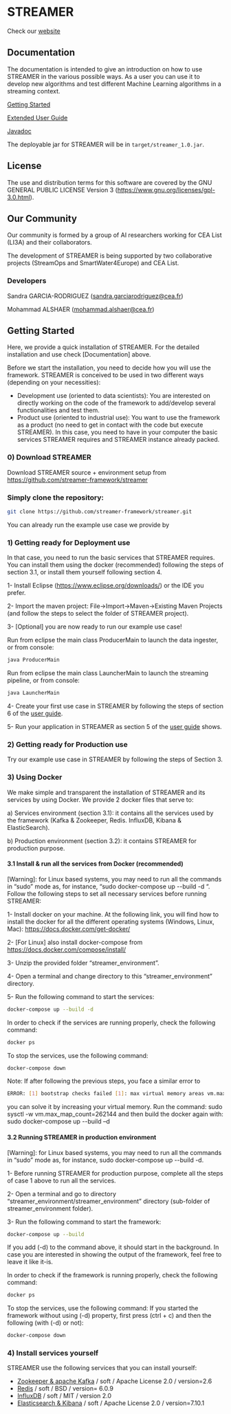 
STREAMER
=================

Check our [website](https://streamer-framework.github.io)

## Documentation

The documentation is intended to give an introduction on how to use STREAMER in the various possible ways. 
As a user you can use it to develop new algorithms and test different Machine Learning algorithms in a streaming context.

[Getting Started](https://github.com/streamer-framework/streamer/streamer/GettingStartedGuideSTREAMER.pdf)

[Extended User Guide](https://github.com/streamer-framework/streamer/streamer/UserGuideSTREAMER.pdf)

[Javadoc](https://github.com/streamer-framework/streamer/streamer/docs/javadoc)

The deployable jar for STREAMER will be in `target/streamer_1.0.jar`.

## License

The use and distribution terms for this software are covered by the
GNU GENERAL PUBLIC LICENSE Version 3 (https://www.gnu.org/licenses/gpl-3.0.html).

## Our Community

Our community is formed by a group of AI researchers working for CEA List (LI3A) and their collaborators.

The development of STREAMER is being supported by two collaborative projects (StreamOps and SmartWater4Europe) and CEA List.

### Developers

Sandra GARCIA-RODRIGUEZ (sandra.garciarodriguez@cea.fr)

Mohammad ALSHAER (mohammad.alshaer@cea.fr)

## Getting Started

Here, we provide a quick installation of STREAMER. For the detailed installation and use check [Documentation] above.


Before we start the installation, you need to decide how you will use the framework. STREAMER is conceived to be used in two different ways (depending on your necessities):

 - Development use (oriented to data scientists): You are interested on directly working on the code of the framework to add/develop several functionalities and test them.
 - Product use (oriented to industrial use): You want to use the framework as a product (no need to get in contact with the code but execute STREAMER). In this case, you need to have in your computer the basic services STREAMER requires and STREAMER instance already packed.

### 0) Download STREAMER
Download STREAMER source + environment setup from https://github.com/streamer-framework/streamer

### Simply clone the repository:
```bash
git clone https://github.com/streamer-framework/streamer.git
```
You can already run the example use case we provide by 


### 1) Getting ready for Deployment use

In that case, you need to run the basic services that STREAMER requires. You can install them using the docker (recommended) following the steps of section 3.1, or install them yourself following section 4.

1- Install Eclipse (https://www.eclipse.org/downloads/) or the IDE you prefer.

2- Import the maven project: File->Import->Maven->Existing Maven Projects (and follow the steps to select the folder of STREAMER project).

3- [Optional] you are now ready to run our example use case!

Run from eclipse the main class ProducerMain to launch the data ingester, or from console:
```bash
java ProducerMain
```
Run from eclipse the main class LauncherMain to launch the streaming pipeline, or from console:
```bash
java LauncherMain
```
4- Create your first use case in STREAMER by following the steps of section 6 of the [user guide](https://github.com/streamer-framework/streamer/streamer/GettingStartedGuideSTREAMER.pdf).

5- Run your application in STREAMER as section 5 of the [user guide](https://github.com/streamer-framework/streamer/streamer/GettingStartedGuideSTREAMER.pdf) shows.


### 2) Getting ready for Production use
Try our example use case in STREAMER by following the steps of Section 3.

### 3) Using Docker
We make simple and transparent the installation of STREAMER and its services by using Docker. We provide 2 docker files that serve to:

a) Services environment (section 3.1): it contains all the services used by the framework (Kafka & Zookeeper, Redis. InfluxDB, Kibana & ElasticSearch).

b) Production environment (section 3.2): it contains STREAMER for production purpose.


#### 3.1 Install & run all the services from Docker (recommended)
[Warning]: for Linux based systems, you may need to run all the commands in “sudo” mode as, for instance, “sudo docker-compose up --build -d “.
Follow the following steps to set all necessary services before running STREAMER:

1- Install docker on your machine. At the following link, you will find how to install the docker for all the different operating systems (Windows, Linux, Mac): https://docs.docker.com/get-docker/

2- [For Linux] also install docker-compose from https://docs.docker.com/compose/install/

3- Unzip the provided folder “streamer_environment”.

4- Open a terminal and change directory to this “streamer_environment” directory.

5- Run the following command to start the services:
```bash
docker-compose up --build -d
```
In order to check if the services are running properly, check the following command:
```bash
docker ps
```

To stop the services, use the following command:
```bash
docker-compose down
```

Note: If after following the previous steps, you face a similar error to
```bash
ERROR: [1] bootstrap checks failed [1]: max virtual memory areas vm.max_map_count [65530] is too low, increase to at least [262144]
```
you can solve it by increasing your virtual memory. Run the command:
sudo sysctl -w vm.max_map_count=262144
and then build the docker again with:
sudo docker-compose up --build –d

#### 3.2 Running STREAMER in production environment
[Warning]: for Linux based systems, you may need to run all the commands in “sudo” mode as, for instance, sudo docker-compose up --build -d.

1- Before running STREAMER for production purpose, complete all the steps of case 1 above to run all the services.

2- Open a terminal and go to directory “streamer_environment/streamer_environment” directory (sub-folder of streamer_environment folder).

3- Run the following command to start the framework:
```bash
docker-compose up --build
```
If you add (-d) to the command above, it should start in the background. In case you are interested in showing the output of the framework, feel free to leave it like it-is.

In order to check if the framework is running properly, check the following command:
```bash
docker ps
```
To stop the services, use the following command:
If you started the framework without using (-d) property, first press (ctrl + c) and then the following (with (-d) or not):
```bash
docker-compose down
```

### 4) Install services yourself

STREAMER use the following services that you can install yourself:
- [Zookeeper & apache Kafka](https://kafka.apache.org/quickstart) / soft / Apache License 2.0 / version=2.6 
- [Redis](https://redis.io/) / soft / BSD / version= 6.0.9 
- [InfluxDB](https://portal.influxdata.com/) / soft / MIT / version 2.0
- [Elasticsearch & Kibana](https://www.elastic.co/) / soft / Apache License 2.0 / version=7.10.1 
